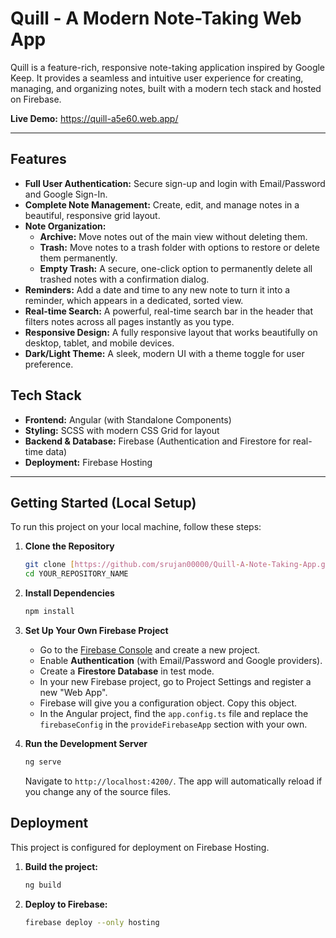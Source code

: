 # Quill - A Modern Note-Taking Web App

Quill is a feature-rich, responsive note-taking application inspired by Google Keep. It provides a seamless and intuitive user experience for creating, managing, and organizing notes, built with a modern tech stack and hosted on Firebase.

**Live Demo:** https://quill-a5e60.web.app/

---

## Features

- **Full User Authentication:** Secure sign-up and login with Email/Password and Google Sign-In.
- **Complete Note Management:** Create, edit, and manage notes in a beautiful, responsive grid layout.
- **Note Organization:**
  - **Archive:** Move notes out of the main view without deleting them.
  - **Trash:** Move notes to a trash folder with options to restore or delete them permanently.
  - **Empty Trash:** A secure, one-click option to permanently delete all trashed notes with a confirmation dialog.
- **Reminders:** Add a date and time to any new note to turn it into a reminder, which appears in a dedicated, sorted view.
- **Real-time Search:** A powerful, real-time search bar in the header that filters notes across all pages instantly as you type.
- **Responsive Design:** A fully responsive layout that works beautifully on desktop, tablet, and mobile devices.
- **Dark/Light Theme:** A sleek, modern UI with a theme toggle for user preference.

## Tech Stack

- **Frontend:** Angular (with Standalone Components)
- **Styling:** SCSS with modern CSS Grid for layout
- **Backend & Database:** Firebase (Authentication and Firestore for real-time data)
- **Deployment:** Firebase Hosting

---

## Getting Started (Local Setup)

To run this project on your local machine, follow these steps:

1.  **Clone the Repository**

    ```bash
    git clone [https://github.com/srujan00000/Quill-A-Note-Taking-App.git](https://github.com/srujan00000/Quill-A-Note-Taking-App.git)
    cd YOUR_REPOSITORY_NAME
    ```

2.  **Install Dependencies**

    ```bash
    npm install
    ```

3.  **Set Up Your Own Firebase Project**

    - Go to the [Firebase Console](https://console.firebase.google.com/) and create a new project.
    - Enable **Authentication** (with Email/Password and Google providers).
    - Create a **Firestore Database** in test mode.
    - In your new Firebase project, go to Project Settings and register a new "Web App".
    - Firebase will give you a configuration object. Copy this object.
    - In the Angular project, find the `app.config.ts` file and replace the `firebaseConfig` in the `provideFirebaseApp` section with your own.

4.  **Run the Development Server**
    ```bash
    ng serve
    ```
    Navigate to `http://localhost:4200/`. The app will automatically reload if you change any of the source files.

## Deployment

This project is configured for deployment on Firebase Hosting.

1.  **Build the project:**
    ```bash
    ng build
    ```
2.  **Deploy to Firebase:**
    ```bash
    firebase deploy --only hosting
    ```
